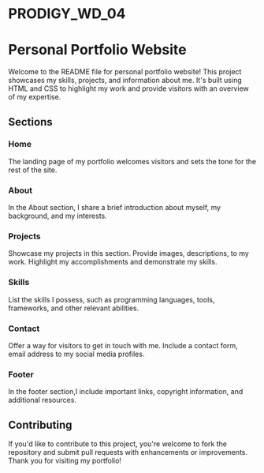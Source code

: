 # PRODIGY_WD_04
# Personal Portfolio Website

Welcome to the README file for  personal portfolio website! This project showcases my skills, projects, and information about me. It's built using HTML and CSS to highlight my work and provide visitors with an overview of my expertise.

## Sections

### Home
The landing page of my portfolio welcomes visitors and sets the tone for the rest of the site.

### About
In the About section, I share a brief introduction about myself, my background, and my interests. 

### Projects
Showcase my projects in this section. Provide images, descriptions, to my work. Highlight my accomplishments and demonstrate my skills.

### Skills
List the skills I possess, such as programming languages, tools, frameworks, and other relevant abilities.

### Contact
Offer a way for visitors to get in touch with me. Include a contact form, email address to my social media profiles.

### Footer
In the footer section,I include important links, copyright information, and additional resources.


## Contributing

If you'd like to contribute to this project, you're welcome to fork the repository and submit pull requests with enhancements or improvements.
Thank you for visiting my portfolio!
